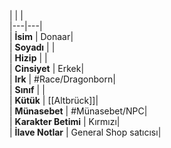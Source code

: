 |  |  |<br>|---|---|<br>| **İsim** | Donaar|<br>| **Soyadı** | |<br>| **Hizip** | |<br>| **Cinsiyet** | Erkek|<br>| **Irk** | #Race/Dragonborn|<br>| **Sınıf** | |<br>| **Kütük** | [[Altbrück]]|<br>| **Münasebet** | #Münasebet/NPC|<br>| **Karakter Betimi** | Kırmızı|<br>| **İlave Notlar** | General Shop satıcısı|<br>